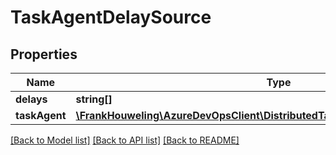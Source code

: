 # TaskAgentDelaySource

## Properties
Name | Type | Description | Notes
------------ | ------------- | ------------- | -------------
**delays** | **string[]** |  | [optional] 
**taskAgent** | [**\FrankHouweling\AzureDevOpsClient\DistributedTask\Model\TaskAgentReference**](TaskAgentReference.md) |  | [optional] 

[[Back to Model list]](../README.md#documentation-for-models) [[Back to API list]](../README.md#documentation-for-api-endpoints) [[Back to README]](../README.md)


